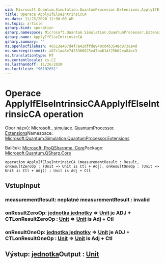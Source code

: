 ```yaml
---
uid: Microsoft.Quantum.Simulation.QuantumProcessor.Extensions.ApplyIfElseIntrinsicCA
title: Operace ApplyIfElseIntrinsicCA
ms.date: 11/25/2020 12:00:00 AM
ms.topic: article
qsharp.kind: operation
qsharp.namespace: Microsoft.Quantum.Simulation.QuantumProcessor.Extensions
qsharp.name: ApplyIfElseIntrinsicCA
qsharp.summary: ''
ms.openlocfilehash: 40513e407d4f7a42dffde940cd4b3548d8738a4d
ms.sourcegitcommit: a87c1aa8e7453360025e47ba614f25b02ea84ec3
ms.translationtype: MT
ms.contentlocale: cs-CZ
ms.lasthandoff: 11/26/2020
ms.locfileid: "96192651"
---
```

# <a name="applyifelseintrinsicca-operation"></a><span data-ttu-id="8bc24-102">Operace ApplyIfElseIntrinsicCA</span><span class="sxs-lookup"><span data-stu-id="8bc24-102">ApplyIfElseIntrinsicCA operation</span></span>

<span data-ttu-id="8bc24-103">Obor názvů: [Microsoft.. simulace. QuantumProcessor. Extensions](xref:Microsoft.Quantum.Simulation.QuantumProcessor.Extensions)</span><span class="sxs-lookup"><span data-stu-id="8bc24-103">Namespace: [Microsoft.Quantum.Simulation.QuantumProcessor.Extensions](xref:Microsoft.Quantum.Simulation.QuantumProcessor.Extensions)</span></span>

<span data-ttu-id="8bc24-104">Balíček: [Microsoft. ProQSharpme. Core](https://nuget.org/packages/Microsoft.Quantum.QSharp.Core)</span><span class="sxs-lookup"><span data-stu-id="8bc24-104">Package: [Microsoft.Quantum.QSharp.Core](https://nuget.org/packages/Microsoft.Quantum.QSharp.Core)</span></span>




```qsharp
operation ApplyIfElseIntrinsicCA (measurementResult : Result, onResultZeroOp : (Unit => Unit is Ctl + Adj), onResultOneOp : (Unit => Unit is Ctl + Adj)) : Unit is Adj + Ctl
```


## <a name="input"></a><span data-ttu-id="8bc24-105">Vstup</span><span class="sxs-lookup"><span data-stu-id="8bc24-105">Input</span></span>

### <a name="measurementresult--__invalidresult__"></a><span data-ttu-id="8bc24-106">measurementResult: __neplatné <Result>__</span><span class="sxs-lookup"><span data-stu-id="8bc24-106">measurementResult : __invalid<Result>__</span></span>




### <a name="onresultzeroop--unit--unit--is-adj--ctl"></a><span data-ttu-id="8bc24-107">onResultZeroOp: [jednotka jednotky](xref:microsoft.quantum.lang-ref.unit) => [Unit](xref:microsoft.quantum.lang-ref.unit) je ADJ + CTL</span><span class="sxs-lookup"><span data-stu-id="8bc24-107">onResultZeroOp : [Unit](xref:microsoft.quantum.lang-ref.unit) => [Unit](xref:microsoft.quantum.lang-ref.unit)  is Adj + Ctl</span></span>




### <a name="onresultoneop--unit--unit--is-adj--ctl"></a><span data-ttu-id="8bc24-108">onResultOneOp: [jednotka jednotky](xref:microsoft.quantum.lang-ref.unit) => [Unit](xref:microsoft.quantum.lang-ref.unit) je ADJ + CTL</span><span class="sxs-lookup"><span data-stu-id="8bc24-108">onResultOneOp : [Unit](xref:microsoft.quantum.lang-ref.unit) => [Unit](xref:microsoft.quantum.lang-ref.unit)  is Adj + Ctl</span></span>





## <a name="output--unit"></a><span data-ttu-id="8bc24-109">Výstup: [jednotka](xref:microsoft.quantum.lang-ref.unit)</span><span class="sxs-lookup"><span data-stu-id="8bc24-109">Output : [Unit](xref:microsoft.quantum.lang-ref.unit)</span></span>

